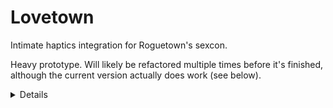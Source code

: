 # Lovetown
Intimate haptics integration for Roguetown's sexcon.

Heavy prototype. Will likely be refactored multiple times before it's finished, although the current version actually does work (see below).

<details>

Lovetown connects and begins scanning for devices upon opening the sexcon menu.
![intiface_central_b6KS4we2eJ](https://github.com/user-attachments/assets/25d73743-7076-4693-be09-606e9c8f19c9)

</details>
